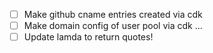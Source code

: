 
- [ ] Make github cname entries created via cdk
- [ ] Make domain config of user pool via cdk ...
- [ ] Update lamda to return quotes!
